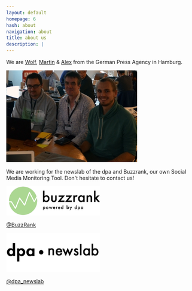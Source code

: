 ```yaml
---
layout: default
homepage: 6
hash: about
navigation: about
title: about us
description: |
---
```

We are [Wolf](https://de.linkedin.com/in/wolf-pauw-a847a2123/de), [Martin](https://twitter.com/mvtango) & [Alex](https://twitter.com/_gobitodic) from the German Press Agency in Hamburg.

<img src="img/group.jpg" width="350px">


We are working for the newslab of the dpa and Buzzrank, our own Social Media Monitoring Tool. Don't hesitate to contact us!


<img width="250" alt="Buzzrank Logo" src="https://raw.githubusercontent.com/dpa-newslab/bbc-newshack-2017/master/img/logo-dpa.png">


[@BuzzRank](https://twitter.com/buzzrank)


<img width="250" alt="Newslab Logo" src="https://raw.githubusercontent.com/dpa-newslab/bbc-newshack-2017/master/img/newslab-logo-black.png">


[@dpa_newslab](https://twitter.com/dpa_newslab)






